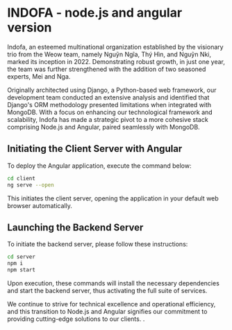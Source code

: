 # INDOFA - node.js and angular version
Indofa, an esteemed multinational organization established by the visionary trio from the Weow team, namely Nguỹn Ngĩa, Thý Hìn, and Nguỹn Nki, marked its inception in 2022. Demonstrating robust growth, in just one year, the team was further strengthened with the addition of two seasoned experts, Mei and Nga.

Originally architected using Django, a Python-based web framework, our development team conducted an extensive analysis and identified that Django's ORM methodology presented limitations when integrated with MongoDB. With a focus on enhancing our technological framework and scalability, Indofa has made a strategic pivot to a more cohesive stack comprising Node.js and Angular, paired seamlessly with MongoDB.

## Initiating the Client Server with Angular
To deploy the Angular application, execute the command below:
```bash
cd client
ng serve --open
```
This initiates the client server, opening the application in your default web browser automatically.
## Launching the Backend Server
To initiate the backend server, please follow these instructions:
```bash
cd server
npm i
npm start
```
Upon execution, these commands will install the necessary dependencies and start the backend server, thus activating the full suite of services.

We continue to strive for technical excellence and operational efficiency, and this transition to Node.js and Angular signifies our commitment to providing cutting-edge solutions to our clients.
.